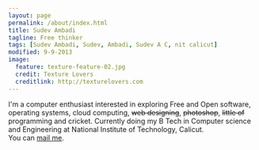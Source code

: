 ```yaml
---
layout: page
permalink: /about/index.html
title: Sudev Ambadi
tagline: Free thinker
tags: [Sudev Ambadi, Sudev, Ambadi, Sudev A C, nit calicut]
modified: 9-9-2013
image:
  feature: texture-feature-02.jpg
  credit: Texture Lovers
  creditlink: http://texturelovers.com
---
```


I'm a computer enthusiast interested in exploring Free and Open software, operating systems, cloud computing, <del>web designing</del>, <del>photoshop</del>, <del>little of</del> programming and cricket. Currently doing my B Tech in Computer science and Engineering at National Institute of Technology, Calicut. <br />You can <a href="mailto:sudevdev@gmail.com?Subject=Through%20sudev.github.io" target="_top">mail me</a>. 